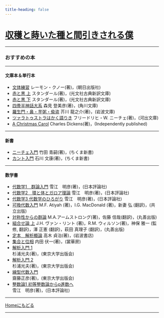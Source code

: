 ```yaml
---
title-heading: false
---
```

<!-- Global site tag (gtag.js) - Google Analytics -->
<script async src="https://www.googletagmanager.com/gtag/js?id=UA-212193483-1"></script>
<script>
  window.dataLayer = window.dataLayer || [];
  function gtag(){dataLayer.push(arguments);}
  gtag('js', new Date());

  gtag('config', 'UA-212193483-1');
</script>


# [収穫と蒔いた種と間引きされる僕](https://koutya0akari.github.io/)

---

### おすすめの本

---

#### 文庫本＆単行本

- [文体練習](https://www.amazon.co.jp/%E6%96%87%E4%BD%93%E7%B7%B4%E7%BF%92-%E3%83%AC%E3%83%BC%E3%83%A2%E3%83%B3-%E3%82%AF%E3%83%8E%E3%83%BC/dp/4255960291/ref=sr_1_1?__mk_ja_JP=%E3%82%AB%E3%82%BF%E3%82%AB%E3%83%8A&keywords=%E6%96%87%E4%BD%93%E7%B7%B4%E7%BF%92&qid=1638180666&s=books&sr=1-1)
   レーモン・クノー(著)，(朝日出版社)<br />
- [赤と黒 上](https://www.amazon.co.jp/%E8%B5%A4%E3%81%A8%E9%BB%92-%E4%B8%8A-%E5%85%89%E6%96%87%E7%A4%BE%E5%8F%A4%E5%85%B8%E6%96%B0%E8%A8%B3%E6%96%87%E5%BA%AB-A%E3%82%B9-1-1/dp/4334751377/ref=pd_lpo_3?pd_rd_i=4334751377&psc=1)
   スタンダール(著)，(光文社古典新訳文庫)<br />
- [赤と黒 下](https://www.amazon.co.jp/%E8%B5%A4%E3%81%A8%E9%BB%92-%E4%B8%8B-%E5%85%89%E6%96%87%E7%A4%BE%E5%8F%A4%E5%85%B8%E6%96%B0%E8%A8%B3%E6%96%87%E5%BA%AB-%E3%82%B9%E3%82%BF%E3%83%B3%E3%83%80%E3%83%BC%E3%83%AB/dp/4334751466/ref=pd_vtp_1/358-3721013-0526637?pd_rd_w=tCAiu&pf_rd_p=949e26f5-c2ef-4c96-bfde-49d7614d0317&pf_rd_r=NZ26WN3FA8KFR1R7E8T2&pd_rd_r=9cbc2686-d771-4821-a667-7169a4c6c91f&pd_rd_wg=nbzJZ&pd_rd_i=4334751466&psc=1)
   スタンダール(著)，(光文社古典新訳文庫)<br />   
- [四畳半神話大系](https://www.amazon.co.jp/%E5%9B%9B%E7%95%B3%E5%8D%8A%E7%A5%9E%E8%A9%B1%E5%A4%A7%E7%B3%BB-%E8%A7%92%E5%B7%9D%E6%96%87%E5%BA%AB-%E6%A3%AE%E8%A6%8B-%E7%99%BB%E7%BE%8E%E5%BD%A6/dp/404387801X/ref=sr_1_1_sspa?__mk_ja_JP=%E3%82%AB%E3%82%BF%E3%82%AB%E3%83%8A&crid=IVGYBUZ5PYXC&keywords=%E5%9B%9B%E7%95%B3%E5%8D%8A%E7%A5%9E%E8%A9%B1%E5%A4%A7%E7%B3%BB&qid=1638179976&sprefix=%E3%82%88%E3%81%98%E3%82%87%E3%81%86%2Caps%2C291&sr=8-1-spons&psc=1&spLa=ZW5jcnlwdGVkUXVhbGlmaWVyPUExUFMwWENHRFNMTlo2JmVuY3J5cHRlZElkPUEwMjI5OTkxMkRUUFVaSVJJQ0lFJmVuY3J5cHRlZEFkSWQ9QTNVTUVPTjkzN01HODkmd2lkZ2V0TmFtZT1zcF9hdGYmYWN0aW9uPWNsaWNrUmVkaXJlY3QmZG9Ob3RMb2dDbGljaz10cnVl)
   森見 登美彦(著)，(角川文庫)<br />
- [羅生門・鼻・芋粥・偸盗](https://www.amazon.co.jp/%E7%BE%85%E7%94%9F%E9%96%80%E3%83%BB%E9%BC%BB%E3%83%BB%E8%8A%8B%E7%B2%A5%E3%83%BB%E5%81%B8%E7%9B%97-%E5%B2%A9%E6%B3%A2%E6%96%87%E5%BA%AB-%E8%8A%A5%E5%B7%9D-%E7%AB%9C%E4%B9%8B%E4%BB%8B/dp/4003107012/ref=sr_1_7?__mk_ja_JP=%E3%82%AB%E3%82%BF%E3%82%AB%E3%83%8A&keywords=%E7%BE%85%E7%94%9F%E9%96%80+%E8%A7%92%E5%B7%9D&qid=1638180299&s=books&sr=1-7)
   芥川 龍之介(著)，(岩波文庫)<br />
- [ツァラトゥストラはかく語りき](https://www.amazon.co.jp/%E3%83%84%E3%82%A1%E3%83%A9%E3%83%88%E3%82%A5%E3%82%B9%E3%83%88%E3%83%A9%E3%81%8B%E3%81%8F%E8%AA%9E%E3%82%8A%E3%81%8D-%E6%B2%B3%E5%87%BA%E6%96%87%E5%BA%AB-%E3%83%95%E3%83%AA%E3%83%BC%E3%83%89%E3%83%AA%E3%83%92%E3%83%BBW-%E3%83%8B%E3%83%BC%E3%83%81%E3%82%A7/dp/4309464122/ref=sr_1_1?__mk_ja_JP=%E3%82%AB%E3%82%BF%E3%82%AB%E3%83%8A&crid=2H3VWXK5H8I6L&keywords=%E3%83%84%E3%82%A1%E3%83%A9%E3%83%88%E3%82%A5%E3%82%B9%E3%83%88%E3%83%A9%E3%81%AF%E3%81%8B%E3%81%8F%E8%AA%9E%E3%82%8A%E3%81%8D&qid=1638180417&s=books&sprefix=%E3%81%A4%E3%81%81%2Cstripbooks%2C280&sr=1-1)
  フリードリヒ・W. ニーチェ(著)，(河出文庫)<br />
- [A Christmas Carol](https://www.amazon.co.jp/Christmas-Carol-original-illustrations/dp/B097XB92H7/ref=sr_1_1?__mk_ja_JP=%E3%82%AB%E3%82%BF%E3%82%AB%E3%83%8A&crid=3TKOA26O083OI&keywords=a+christmas+carol&qid=1638180810&s=english-books&sprefix=A+CHR%2Cenglish-books%2C306&sr=1-1)
  Charles Dickens(著)，(Independently published)<br />

---

#### 新書

- [ニーチェ入門](https://www.amazon.co.jp/%E3%83%8B%E3%83%BC%E3%83%81%E3%82%A7%E5%85%A5%E9%96%80-%E3%81%A1%E3%81%8F%E3%81%BE%E6%96%B0%E6%9B%B8-%E7%AB%B9%E7%94%B0-%E9%9D%92%E5%97%A3/dp/4480056084/ref=pd_vtp_6/358-3721013-0526637?pd_rd_w=Knm9D&pf_rd_p=949e26f5-c2ef-4c96-bfde-49d7614d0317&pf_rd_r=ZRDXVDKHJFE9GMVFPNRH&pd_rd_r=84b99d61-71eb-4069-aa2a-bf5ba69c8f80&pd_rd_wg=t9uoP&pd_rd_i=4480056084&psc=1)
   竹田 青嗣(著)，(ちくま新書)<br />
- [カント入門](https://www.amazon.co.jp/%E3%82%AB%E3%83%B3%E3%83%88%E5%85%A5%E9%96%80-%E3%81%A1%E3%81%8F%E3%81%BE%E6%96%B0%E6%9B%B8-%E7%9F%B3%E5%B7%9D-%E6%96%87%E5%BA%B7/dp/4480056297/ref=pd_bxgy_img_1/358-3721013-0526637?pd_rd_w=F5dTU&pf_rd_p=d8f6e0ab-48ef-4eca-99d5-60d97e927468&pf_rd_r=TJDN3KK4TN2VC4325S7Y&pd_rd_r=cf45c225-97ad-4963-bcab-9c1efb275f3f&pd_rd_wg=xYcyj&pd_rd_i=4480056297&psc=1)
   石川 文康(著)，(ちくま新書)<br />

---

#### 数学書

- [代数学1　群論入門](https://www.amazon.co.jp/%E4%BB%A3%E6%95%B0%E5%AD%A61-%E7%BE%A4%E8%AB%96%E5%85%A5%E9%96%80-%E4%BB%A3%E6%95%B0%E5%AD%A6%E3%82%B7%E3%83%AA%E3%83%BC%E3%82%BA-%E9%9B%AA%E6%B1%9F%E6%98%8E%E5%BD%A6/dp/4535786593/ref=sr_1_1?__mk_ja_JP=%E3%82%AB%E3%82%BF%E3%82%AB%E3%83%8A&keywords=%E7%BE%A4%E8%AB%96&qid=1638180983&s=books&sr=1-1)
  雪江　明彦(著)，(日本評論社)<br />
- [代数学2　環と体とガロア理論](https://www.amazon.co.jp/%E4%BB%A3%E6%95%B0%E5%AD%A62-%E7%92%B0%E3%81%A8%E4%BD%93%E3%81%A8%E3%82%AC%E3%83%AD%E3%82%A2%E7%90%86%E8%AB%96-%E9%9B%AA%E6%B1%9F-%E6%98%8E%E5%BD%A6/dp/4535786607/ref=pd_vtp_1/358-3721013-0526637?pd_rd_w=WId72&pf_rd_p=949e26f5-c2ef-4c96-bfde-49d7614d0317&pf_rd_r=4YRXGEW508071GZGPY4Z&pd_rd_r=58686257-97c8-4195-a2c0-24fe250ce212&pd_rd_wg=eJijw&pd_rd_i=4535786607&psc=1)
  雪江　明彦(著)，(日本評論社)<br />
- [代数学3 代数学のひろがり](https://www.amazon.co.jp/%E4%BB%A3%E6%95%B0%E5%AD%A63-%E4%BB%A3%E6%95%B0%E5%AD%A6%E3%81%AE%E3%81%B2%E3%82%8D%E3%81%8C%E3%82%8A-%E9%9B%AA%E6%B1%9F-%E6%98%8E%E5%BD%A6/dp/4535786615/ref=pd_vtp_2/358-3721013-0526637?pd_rd_w=SEZw3&pf_rd_p=949e26f5-c2ef-4c96-bfde-49d7614d0317&pf_rd_r=K4B74638KXJ973NZ2DSS&pd_rd_r=76795ee3-44f9-4007-a9bd-7779b57ecfc7&pd_rd_wg=4wHM5&pd_rd_i=4535786615&psc=1)
  雪江　明彦(著)，(日本評論社)<br />
- [可換代数入門](https://www.amazon.co.jp/Atiyah%E2%80%90MacDonald-%E5%8F%AF%E6%8F%9B%E4%BB%A3%E6%95%B0%E5%85%A5%E9%96%80-M-F-Atiyah/dp/4320017919/ref=sr_1_1?__mk_ja_JP=%E3%82%AB%E3%82%BF%E3%82%AB%E3%83%8A&keywords=%E5%8F%AF%E6%8F%9B%E4%BB%A3%E6%95%B0&qid=1638181964&s=books&sr=1-1)
   M.F. Atiyah (著)，I.G. MacDonald (著)，新妻 弘 (翻訳)，(共立出版)<br />
- [対称性からの群論](https://www.amazon.co.jp/%E5%AF%BE%E7%A7%B0%E6%80%A7%E3%81%8B%E3%82%89%E3%81%AE%E7%BE%A4%E8%AB%96%E5%85%A5%E9%96%80-Undergraduate-Texts-Mathema-%E3%82%A2%E3%83%BC%E3%83%A0%E3%82%B9%E3%83%88%E3%83%AD%E3%83%B3%E3%82%B0/dp/4621061623/ref=sr_1_1?__mk_ja_JP=%E3%82%AB%E3%82%BF%E3%82%AB%E3%83%8A&crid=2JDUGC17WCY8G&keywords=%E5%AF%BE%E7%A7%B0%E6%80%A7%E3%81%8B%E3%82%89%E3%81%AE%E7%BE%A4%E8%AB%96%E5%85%A5%E9%96%80&qid=1638181291&s=books&sprefix=%E3%81%9F%E3%81%84%E3%81%97%E3%82%87%E3%81%86%E3%81%9B%E3%81%84%2Cstripbooks%2C279&sr=1-1)
   M.A.アームストロング(著)，佐藤 信哉(翻訳)，(丸善出版)<br />
- [組合せ論 上](https://www.amazon.co.jp/%E3%83%B4%E3%82%A1%E3%83%B3%E3%83%BB%E3%83%AA%E3%83%B3%E3%83%88-%E3%82%A6%E3%82%A3%E3%83%AB%E3%82%BD%E3%83%B3-%E7%B5%84%E5%90%88%E3%81%9B%E8%AB%96-%E7%A5%9E%E4%BF%9D-%E9%9B%85%E4%B8%80/dp/4621302450/ref=sr_1_1?__mk_ja_JP=%E3%82%AB%E3%82%BF%E3%82%AB%E3%83%8A&crid=35S7TN5GELVVG&keywords=%E7%B5%84%E5%90%88%E3%81%9B%E8%AB%96&qid=1638181370&s=books&sprefix=%E3%81%8F%E3%81%BF%E3%81%82%2Cstripbooks%2C280&sr=1-1)
   J.H. ヴァン・リント (著)，R.M. ウィルソン(著)，神保 雅一 (監修, 翻訳)，澤 正憲 (翻訳)，萩田 真理子 (翻訳)，(丸善出版)<br />
- [定本　解析概論](https://www.amazon.co.jp/%E5%AE%9A%E6%9C%AC-%E8%A7%A3%E6%9E%90%E6%A6%82%E8%AB%96-%E9%AB%98%E6%9C%A8-%E8%B2%9E%E6%B2%BB/dp/4000052098/ref=sr_1_1?__mk_ja_JP=%E3%82%AB%E3%82%BF%E3%82%AB%E3%83%8A&keywords=%E8%A7%A3%E6%9E%90%E6%A6%82%E8%AB%96&qid=1638181777&s=books&sr=1-1)
   高木 貞治(著)，(岩波書店)<br />
- [集合と位相](https://www.amazon.co.jp/%E9%9B%86%E5%90%88%E3%81%A8%E4%BD%8D%E7%9B%B8-%E5%A2%97%E8%A3%9C%E6%96%B0%E8%A3%85%E7%89%88-%E6%95%B0%E5%AD%A6%E3%82%B7%E3%83%AA%E3%83%BC%E3%82%BA-%E5%86%85%E7%94%B0-%E4%BC%8F%E4%B8%80/dp/4785314125/ref=sr_1_4?__mk_ja_JP=%E3%82%AB%E3%82%BF%E3%82%AB%E3%83%8A&keywords=%E9%9B%86%E5%90%88%E3%81%A8%E4%BD%8D%E7%9B%B8&qid=1638181580&s=books&sr=1-4)
   内田 伏一(著)，(裳華房)<br />
- [解析入門 1](https://www.amazon.co.jp/%E8%A7%A3%E6%9E%90%E5%85%A5%E9%96%80-%E2%85%A0-%E5%9F%BA%E7%A4%8E%E6%95%B0%E5%AD%A62-%E6%9D%89%E6%B5%A6-%E5%85%89%E5%A4%AB/dp/4130620053/ref=sr_1_1?__mk_ja_JP=%E3%82%AB%E3%82%BF%E3%82%AB%E3%83%8A&keywords=%E8%A7%A3%E6%9E%90%E5%85%A5%E9%96%80&qid=1638420435&sr=8-1)<br />
   杉浦光夫(著)，(東京大学出版会)<br />
- [解析入門 2](https://www.amazon.co.jp/%E8%A7%A3%E6%9E%90%E5%85%A5%E9%96%80-%E2%85%A1-%E5%9F%BA%E7%A4%8E%E6%95%B0%E5%AD%A63-%E6%9D%89%E6%B5%A6-%E5%85%89%E5%A4%AB/dp/4130620061/ref=pd_bxgy_img_1/358-3721013-0526637?pd_rd_w=EpeR3&pf_rd_p=d8f6e0ab-48ef-4eca-99d5-60d97e927468&pf_rd_r=WEG0S83SMNC2DMCWAFM0&pd_rd_r=9b4f51e6-8557-4c61-b77f-6e71fea6b313&pd_rd_wg=NXJwy&pd_rd_i=4130620061&psc=1)<br />
   杉浦光夫(著)，(東京大学出版会)<br />
- [線型代数入門](https://www.amazon.co.jp/%E7%B7%9A%E5%9E%8B%E4%BB%A3%E6%95%B0%E5%85%A5%E9%96%80-%E5%9F%BA%E7%A4%8E%E6%95%B0%E5%AD%A61-%E9%BD%8B%E8%97%A4-%E6%AD%A3%E5%BD%A6/dp/4130620010/ref=pd_bxgy_img_2/358-3721013-0526637?pd_rd_w=MuHyy&pf_rd_p=d8f6e0ab-48ef-4eca-99d5-60d97e927468&pf_rd_r=C96S44S31HRQSPWVWP0T&pd_rd_r=de308375-e95c-420c-81cb-8a7b430f71d8&pd_rd_wg=wNSNa&pd_rd_i=4130620010&psc=1)<br />
   齋藤正彦(著)，(東京大学出版会)<br />
- [整数論1 初等整数論からp進数へ](https://www.amazon.co.jp/%E6%95%B4%E6%95%B0%E8%AB%961-%E5%88%9D%E7%AD%89%E6%95%B4%E6%95%B0%E8%AB%96%E3%81%8B%E3%82%89p%E9%80%B2%E6%95%B0%E3%81%B8-%E9%9B%AA%E6%B1%9F%E6%98%8E%E5%BD%A6/dp/4535787360/ref=sr_1_5?__mk_ja_JP=%E3%82%AB%E3%82%BF%E3%82%AB%E3%83%8A&crid=PQBE0GQD89K0&keywords=%E5%88%9D%E7%AD%89%E6%95%B4%E6%95%B0%E8%AB%96&qid=1638420748&s=books&sprefix=%E3%81%97%E3%82%87%E3%81%A8%E3%81%86%E3%81%9B%E3%81%84%E3%81%99%E3%81%86%2Cstripbooks%2C281&sr=1-5)<br />
  雪江　明彦(著)，(日本評論社)<br />
  
---

[Homeにもどる](https://koutya0akari.github.io/)

---
